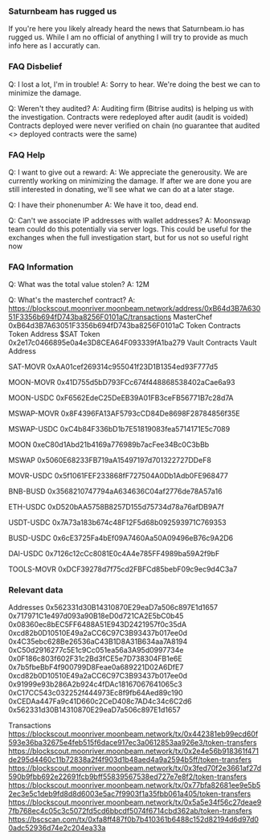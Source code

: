 ### Saturnbeam has rugged us
If you're here you likely already heard the news that Saturnbeam.io has rugged us.
While I am no official of anything I will try to provide as much info here as I accuratly can.

### FAQ Disbelief
Q: I lost a lot, I'm in trouble!
A: Sorry to hear. We're doing the best we can to minimize the damage.

Q: Weren't they audited?
A: Auditing firm (Bitrise audits) is helping us with the investigation.
Contracts were redeployed after audit (audit is voided)
Contracts deployed were never verified on chain (no guarantee that audited <> deployed contracts were the same)

### FAQ Help

Q: I want to give out a reward:
A: We appreciate the generousity. We are currently working on minimizing the damage. If after we are done you are still interested in donating, we'll see what we can do at a later stage.

Q: I have their phonenumber
A: We have it too, dead end.

Q: Can't we associate IP addresses with wallet addresses?
A: Moonswap team could do this potentially via server logs. This could be useful for the exchanges when the full investigation start, but for us not so useful right now

### FAQ Information

Q: What was the total value stolen?
A: 12M

Q: What's the masterchef contract?
A: https://blockscout.moonriver.moonbeam.network/address/0xB64d3B7A63051F3356b694fD743ba8256F0101aC/transactions
MasterChef
0xB64d3B7A63051F3356b694fD743ba8256F0101aC
Token Contracts
Token
Address
$SAT Token
0x2e17c0466895e0a4e3D8CEA64F093339fA1ba279
Vault Contracts
Vault
Address
 
SAT-MOVR
0xAA01cef269314c955041f23D1B1354ed93F777d5
 
MOON-MOVR
0x41D755d5bD793FCc674f448868538402aCae6a93
 
MOON-USDC
0xF6562EdeC25DeEB39A01FB3ceFB56771B7c28d7A
 
MSWAP-MOVR
0x8F4396FA13AF5793cCD84De8698F28784856f35E
 
MSWAP-USDC
0xC4b84F336bD1b7E51819083fea5714171E5c7089
 
MOON
0xeC80d1Abd21b4169a776989b7acFee34Bc0C3bBb
 
MSWAP
0x5060E68233FB719aA15497197d701322727DDeF8
 
MOVR-USDC
0x5f1061FEF233868fF727504A0Db1Adb0FE968477
 
BNB-BUSD
0x3568210747794aA634636C04af2776de78A57a16
 
ETH-USDC
0xD520bAA5758B8257D155d75734d78a76afDB9A7f
 
USDT-USDC
0x7A73a183b674c48F12F5d68b092593971C769353
 
BUSD-USDC
0x6cE3725Fa4bEf09A7460Aa50A09496eB76c9A2D6
 
DAI-USDC
0x7126c12cCc8081E0c4A4e785FF4989ba59A2f9bF

TOOLS-MOVR
0xDCF39278d7f75cd2FBFCd85bebF09c9ec9d4C3a7

### Relevant data
Addresses
0x562331d30B14310870E29eaD7a506c897E1d1657
0x717971C1e497d093a90B18eD0d721CA2E5bC0b45
0x08360ec8bEC5FF6488A51E943D2421957f0c35dA
0xcd82b0D10510E49a2aCC6C97C3B93437b017ee0d
0x4C35ebc628Be26536aC43B1D8A31B634aa7A8194
0xC50d2916277c5E1c9Cc051ea56a3A95d0997734e
0x0F186c803f602F31c2Bd3fCE5e7D738304FB1e6E
0x7b5fbeBbF4f900799D8Feae0a689221D02A6DfE7
0xcd82b0D10510E49a2aCC6C97C3B93437b017ee0d
0x91999e93b286A2b924c4fDAc18167067641065c3
0xC17CC543c032252f444973Ec8f9fb64Aed89c190
0xCEDAa447Fa9c41D660c2CeD408c7AD4c34c6C2d6
0x562331d30B14310870E29eaD7a506c897E1d1657

Transactions
https://blockscout.moonriver.moonbeam.network/tx/0x442381eb99ecd60f593e36ba32675e4feb515f6dace917ec3a0612853aa926e3/token-transfers
https://blockscout.moonriver.moonbeam.network/tx/0x2e4e56b918361f471de295d4460c11b72838a2f4f903d1b48aed4a9a2594b5ff/token-transfers
https://blockscout.moonriver.moonbeam.network/tx/0x3fed70f2e3661af27d590b9fbb692e22691fcb9bff55839567538ed727e7e8f2/token-transfers
https://blockscout.moonriver.moonbeam.network/tx/0x77bfa82681ee9e5b52ec3e5c1deb9fd8d8d6003e5ac7f9903f1a35fbb061a405/token-transfers
https://blockscout.moonriver.moonbeam.network/tx/0x5a5e34f56c27deae97fb768ec4c05c3c5072fd5cd6bbcdf5074f6714cbd362ab/token-transfers
https://bscscan.com/tx/0xfa8ff487f0b7b410361b6488c152d82194d6d97d00adc52936d74e2c204ea33a
